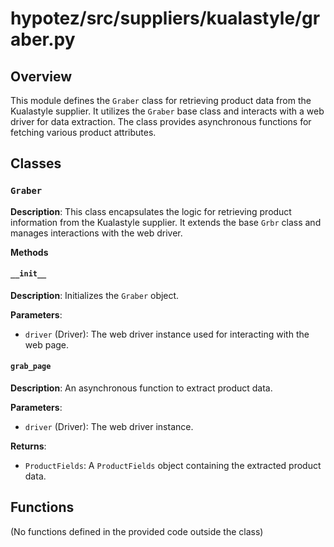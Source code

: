 # hypotez/src/suppliers/kualastyle/graber.py

## Overview

This module defines the `Graber` class for retrieving product data from the Kualastyle supplier. It utilizes the `Graber` base class and interacts with a web driver for data extraction.  The class provides asynchronous functions for fetching various product attributes.

## Classes

### `Graber`

**Description**: This class encapsulates the logic for retrieving product information from the Kualastyle supplier. It extends the base `Grbr` class and manages interactions with the web driver.

**Methods**

#### `__init__`

**Description**: Initializes the `Graber` object.

**Parameters**:
- `driver` (Driver): The web driver instance used for interacting with the web page.

#### `grab_page`

**Description**: An asynchronous function to extract product data.

**Parameters**:
- `driver` (Driver): The web driver instance.

**Returns**:
- `ProductFields`: A `ProductFields` object containing the extracted product data.


## Functions

(No functions defined in the provided code outside the class)